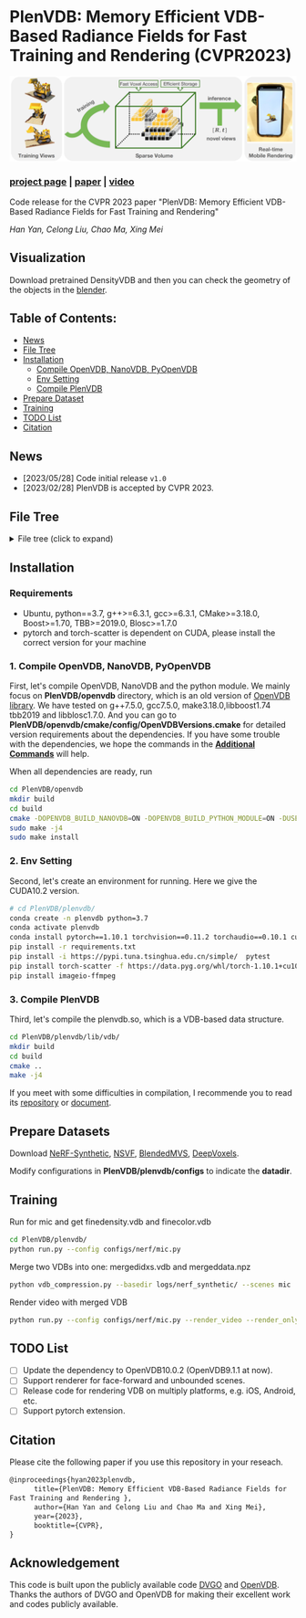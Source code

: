 # PlenVDB: Memory Efficient VDB-Based Radiance Fields for Fast Training and Rendering (CVPR2023)

<p align='center'>
   <img src='figs/teaser.png' alt='teaser'> 
</p>

### [project page](https://plenvdb.github.io/) | [paper](https://openaccess.thecvf.com/content/CVPR2023/papers/Yan_PlenVDB_Memory_Efficient_VDB-Based_Radiance_Fields_for_Fast_Training_and_CVPR_2023_paper.pdf) | [video](https://www.youtube.com/watch?v=Q_SDJiMugxk)


Code release for the CVPR 2023 paper "PlenVDB: Memory Efficient VDB-Based Radiance Fields for Fast Training and Rendering"

*Han Yan, Celong Liu, Chao Ma, Xing Mei*


## Visualization

<!-- https://github.com/wolfball/PlenVDB/assets/67772039/17d3b58c-12ab-4788-944e-b1b6bc4f1524.mp4 -->

<!-- https://github.com/wolfball/PlenVDB/assets/67772039/43b80d39-e655-48f6-8620-28fa964196c6.mp4 -->

<!-- https://github.com/wolfball/PlenVDB/assets/67772039/d25d2dc9-4a88-4313-b631-445c8b8a341f -->

<!-- https://github.com/wolfball/PlenVDB/assets/67772039/88d39ed0-0b70-4412-b894-1e7fecf6e429 -->



Download pretrained DensityVDB and then you can check the geometry of the objects in the [blender](https://www.blender.org/).



## Table of Contents:
- [News](#news)  
- [File Tree](#filetree)  
- [Installation](#intallation)
    - [Compile OpenVDB, NanoVDB, PyOpenVDB](#install1)
    - [Env Setting](#install2)
    - [Compile PlenVDB](#install3)
- [Prepare Dataset](#dataset)
- [Training](#training)
- [TODO List](#todos)  
- [Citation](#citation)  



## News <a name="news"></a>

- [2023/05/28] Code initial release `v1.0`
- [2023/02/28] PlenVDB is accepted by CVPR 2023.

## File Tree <a name="filetree"></a>
<details>
    <summary> File tree (click to expand) </summary>

```text
.PlenVDB  
├── doc  
│   └── additional_cmds.md  
├── figs  
│   └── teaser.png  
├── openvdb  
│   └── ...  
├── plenvdb  
│   ├── configs  
│   │   └── ...  
│   ├── cuda  
│   ├── lib  
│   │   ├── ...  
│   │   └── vdb  
│   │       ├── CMakeLists.txt  
│   │       ├── colorvdb.cu  
│   │       ├── densityvdb.cu  
│   │       ├── plenvdb.cpp  
│   │       ├── plenvdb.cu  
│   │       ├── plenvdb.cuh  
│   │       ├── plenvdb.h  
│   │       └── renderer.cu  
│   ├── LICENSE  
│   ├── requirements.txt  
│   ├── run.py  
│   ├── tools  
│   └── vdb_compression.py  
└── README.md  
```
</details>

## Installation <a name="installation"></a>

### Requirements <a name="requirements"></a>

- Ubuntu, python==3.7, g++>=6.3.1, gcc>=6.3.1, CMake>=3.18.0, Boost>=1.70, TBB>=2019.0, Blosc>=1.7.0
- pytorch and torch-scatter is dependent on CUDA, please install the correct version for your machine

### 1. Compile OpenVDB, NanoVDB, PyOpenVDB <a name="install1"></a>

First, let's compile OpenVDB, NanoVDB and the python module. We mainly focus on **PlenVDB/openvdb** directory, which is an old version of [OpenVDB library](https://github.com/AcademySoftwareFoundation/openvdb). We have tested on g++7.5.0, gcc7.5.0, make3.18.0,libboost1.74 tbb2019 and libblosc1.7.0. And you can go to **PlenVDB/openvdb/cmake/config/OpenVDBVersions.cmake** for detailed version requirements about the dependencies. If you have some trouble with the dependencies, we hope the commands in the **[Additional Commands](doc/additional_cmds.md)** will help.

When all dependencies are ready, run

```bash
cd PlenVDB/openvdb
mkdir build
cd build
cmake -DOPENVDB_BUILD_NANOVDB=ON -DOPENVDB_BUILD_PYTHON_MODULE=ON -DUSE_NUMPY=ON ..
sudo make -j4
sudo make install
```

### 2. Env Setting <a name="install2"></a>

Second, let's create an environment for running. Here we give the CUDA10.2 version.

```bash
# cd PlenVDB/plenvdb/
conda create -n plenvdb python=3.7
conda activate plenvdb
conda install pytorch==1.10.1 torchvision==0.11.2 torchaudio==0.10.1 cudatoolkit=10.2 -c pytorch
pip install -r requirements.txt
pip install -i https://pypi.tuna.tsinghua.edu.cn/simple/  pytest
pip install torch-scatter -f https://data.pyg.org/whl/torch-1.10.1+cu102.html
pip install imageio-ffmpeg
```

### 3. Compile PlenVDB <a name="install3"></a>

Third, let's compile the plenvdb.so, which is a VDB-based data structure.

```bash
cd PlenVDB/plenvdb/lib/vdb/
mkdir build
cd build
cmake ..
make -j4
```

If you meet with some difficulties in compilation, I recommende you to read its [repository](https://github.com/AcademySoftwareFoundation/openvdb) or [document](https://www.openvdb.org/documentation/doxygen/build.html).

## Prepare Datasets <a name="dataset"></a>

Download [NeRF-Synthetic](https://drive.google.com/drive/folders/128yBriW1IG_3NJ5Rp7APSTZsJqdJdfc1), [NSVF](https://dl.fbaipublicfiles.com/nsvf/dataset/Synthetic_NSVF.zip), [BlendedMVS](https://dl.fbaipublicfiles.com/nsvf/dataset/BlendedMVS.zip), [DeepVoxels](https://drive.google.com/open?id=1ScsRlnzy9Bd_n-xw83SP-0t548v63mPH).

Modify configurations in **PlenVDB/plenvdb/configs** to indicate the **datadir**.



## Training <a name="training"></a>

Run for mic and get finedensity.vdb and finecolor.vdb

```bash
cd PlenVDB/plenvdb/
python run.py --config configs/nerf/mic.py 
```

Merge two VDBs into one: mergedidxs.vdb and mergeddata.npz

```bash
python vdb_compression.py --basedir logs/nerf_synthetic/ --scenes mic
```

Render video with merged VDB

```bash
python run.py --config configs/nerf/mic.py --render_video --render_only --use_mergedvdb
```


## TODO List <a name="todos"></a>

- [ ] Update the dependency to OpenVDB10.0.2 (OpenVDB9.1.1 at now).
- [ ] Support renderer for face-forward and unbounded scenes.
- [ ] Release code for rendering VDB on multiply platforms, e.g. iOS, Android, etc.
- [ ] Support pytorch extension.

## Citation

Please cite the following paper if you use this repository in your reseach.

```
@inproceedings{hyan2023plenvdb,
      title={PlenVDB: Memory Efficient VDB-Based Radiance Fields for Fast Training and Rendering },
      author={Han Yan and Celong Liu and Chao Ma and Xing Mei},
      year={2023},
      booktitle={CVPR},
}
```

## Acknowledgement

This code is built upon the publicly available code [DVGO](https://github.com/sunset1995/DirectVoxGO) and [OpenVDB](https://github.com/AcademySoftwareFoundation/openvdb). Thanks the authors of DVGO and OpenVDB for making their excellent work and codes publicly available.
